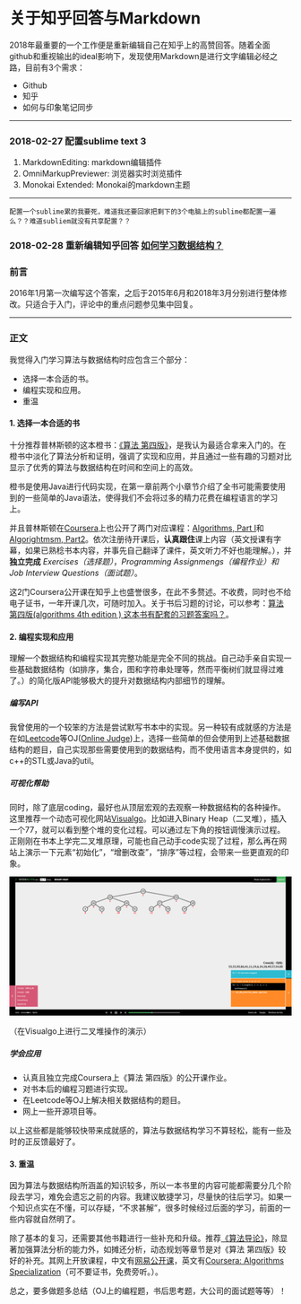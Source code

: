# 关于知乎回答与Markdown

2018年最重要的一个工作便是重新编辑自己在知乎上的高赞回答。随着全面github和重视输出的ideal影响下，发现使用Markdown是进行文字编辑必经之路，目前有3个需求：

* Github
* 知乎
* 如何与印象笔记同步

****

### 2018-02-27 配置sublime text 3

1. MarkdownEditing: markdown编辑插件
2. OmniMarkupPreviewer: 浏览器实时浏览插件
3. Monokai Extended: Monokai的markdown主题
 
****

```
配置一个sublime累的我要死，难道我还要回家把剩下的3个电脑上的sublime都配置一遍么？？难道subliem就没有共享配置？？
```

### 2018-02-28 重新编辑知乎回答 [如何学习数据结构？](https://www.zhihu.com/question/21318658/answer/42690576)

### 前言 ###

2016年1月第一次编写这个答案，之后于2015年6月和2018年3月分别进行整体修改。只适合于入门，评论中的重点问题参见集中回复。

****

### 正文 ###

我觉得入门学习算法与数据结构时应包含三个部分：

* 选择一本合适的书。
* 编程实现和应用。
* 重温


#### 1. 选择一本合适的书 ####

十分推荐普林斯顿的这本橙书：[《算法 第四版》](https://algs4.cs.princeton.edu/home/)，是我认为最适合拿来入门的。在橙书中淡化了算法分析和证明，强调了实现和应用，并且通过一些有趣的习题对比显示了优秀的算法与数据结构在时间和空间上的高效。

橙书是使用Java进行代码实现，在第一章前两个小章节介绍了全书可能需要使用到的一些简单的Java语法，使得我们不会将过多的精力花费在编程语言的学习上。

并且普林斯顿在[Coursera](https://www.coursera.org/)上也公开了两门对应课程：[Algorithms, Part I](https://www.coursera.org/learn/algorithms-part1)和[Algorightmsm, Part2](https://www.coursera.org/learn/algorithms-part2)。依次注册待开课后，**认真跟住**课上内容（英文授课有字幕，如果已熟稔书本内容，并事先自己翻译了课件，英文听力不好也能理解。），并**独立完成** *Exercises（选择题）*，*Programming Assignmengs（编程作业）*和*Job Interview Questions（面试题）*。

这2门Coursera公开课在知乎上也盛誉很多，在此不多赘述。不收费，同时也不给电子证书，一年开课几次，可随时加入。关于书后习题的讨论，可以参考：[算法 第四版(algorithms 4th edition ) 这本书有配套的习题答案吗？](https://www.zhihu.com/question/27876056/answer/64157598)。

#### 2. 编程实现和应用 ####

理解一个数据结构和编程实现其完整功能是完全不同的挑战。自己动手亲自实现一些基础数据结构（如排序，集合，图和字符串处理等，然而平衡树们就显得过难了。）的简化版API能够极大的提升对数据结构内部细节的理解。

##### 编写API #####

我曾使用的一个较笨的方法是尝试默写书本中的实现。另一种较有成就感的方法是在如[Leetcode](https://leetcode.com)等OJ([Online Judge](https://baike.baidu.com/item/Online%20Judge/2397914?fr=aladdin))上，选择一些简单的但会使用到上述基础数据结构的题目，自己实现那些需要使用到的数据结构，而不使用语言本身提供的，如c++的STL或Java的util。

##### 可视化帮助 #####

同时，除了底层coding，最好也从顶层宏观的去观察一种数据结构的各种操作。这里推荐一个动态可视化网站[Visualgo](https://visualgo.net/en)。比如进入Binary Heap（二叉堆），插入一个77，就可以看到整个堆的变化过程。可以通过左下角的按钮调慢演示过程。正刚刚在书本上学完二叉堆原理，可能也自己动手code实现了过程，那么再在网站上演示一下元素“初始化”，“增删改查”，“排序”等过程，会带来一些更直观的印象。

![Visualgo: Binary Heap](https://github.com/xfmeng17/zhihu/blob/master/HowToLearnDS/visualgo.png?raw=true)

（在Visualgo上进行二叉堆操作的演示）

##### 学会应用 #####

* 认真且独立完成Coursera上《算法 第四版》的公开课作业。
* 对书本后的编程习题进行实现。
* 在Leetcode等OJ上解决相关数据结构的题目。
* 网上一些开源项目等。

以上这些都是能够较快带来成就感的，算法与数据结构学习不算轻松，能有一些及时的正反馈最好了。

#### 3. 重温 ####

因为算法与数据结构所涵盖的知识较多，所以一本书里的内容可能都需要分几个阶段去学习，难免会遗忘之前的内容。我建议敏捷学习，尽量快的往后学习。如果一个知识点实在不懂，可以存疑，“不求甚解”，很多时候经过后面的学习，前面的一些内容就自然明了。


除了基本的复习，还需要其他书籍进行一些补充和升级。推荐[《算法导论》](https://mitpress.mit.edu/books/introduction-algorithms)，除显著加强算法分析的能力外，如摊还分析，动态规划等章节是对《算法 第四版》较好的补充。其网上开放课程，中文有[网易公开课](http://open.163.com/special/opencourse/algorithms.html)，英文有[Coursera: Algorithms Specialization](https://www.coursera.org/specializations/algorithms)（可不要证书，免费旁听。）。

总之，要多做题多总结（OJ上的编程题，书后思考题，大公司的面试题等等）！


